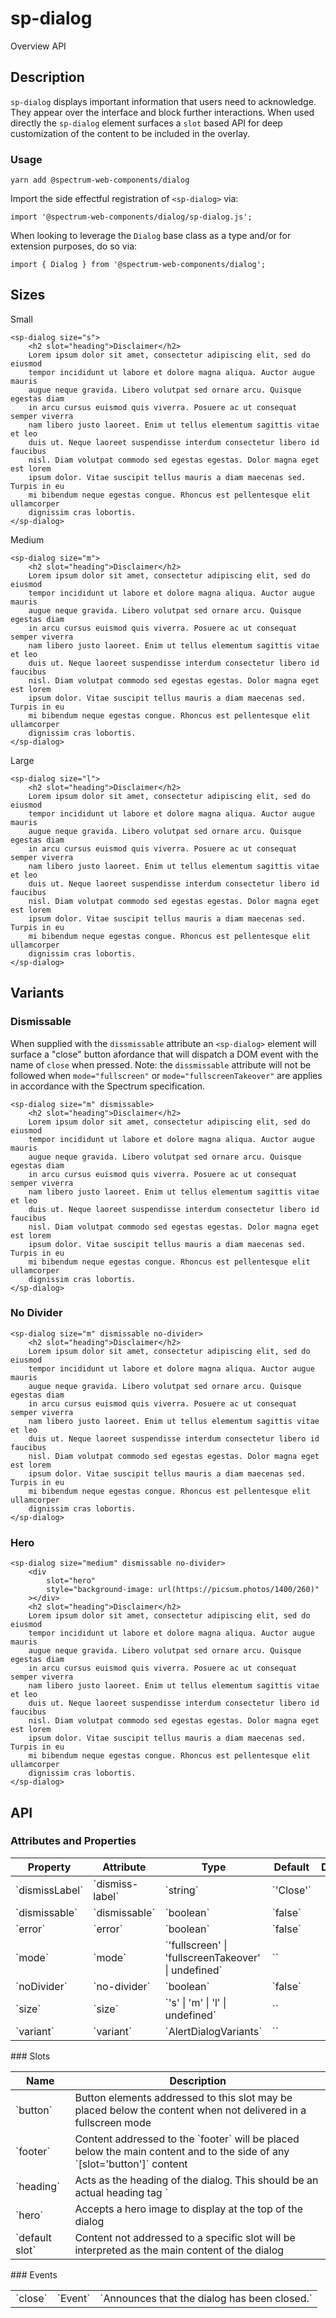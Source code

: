 # sp-dialog
Overview API
## Description
`sp-dialog` displays important information that users need to acknowledge. They appear over the interface and block further interactions. When used directly the `sp-dialog` element surfaces a `slot` based API for deep customization of the content to be included in the overlay.
### Usage
    
    yarn add @spectrum-web-components/dialog
    
Import the side effectful registration of `<sp-dialog>` via:
    
    import '@spectrum-web-components/dialog/sp-dialog.js';
    
When looking to leverage the `Dialog` base class as a type and/or for extension purposes, do so via:
    
    import { Dialog } from '@spectrum-web-components/dialog';
    
## Sizes
Small
    
    <sp-dialog size="s">
        <h2 slot="heading">Disclaimer</h2>
        Lorem ipsum dolor sit amet, consectetur adipiscing elit, sed do eiusmod
        tempor incididunt ut labore et dolore magna aliqua. Auctor augue mauris
        augue neque gravida. Libero volutpat sed ornare arcu. Quisque egestas diam
        in arcu cursus euismod quis viverra. Posuere ac ut consequat semper viverra
        nam libero justo laoreet. Enim ut tellus elementum sagittis vitae et leo
        duis ut. Neque laoreet suspendisse interdum consectetur libero id faucibus
        nisl. Diam volutpat commodo sed egestas egestas. Dolor magna eget est lorem
        ipsum dolor. Vitae suscipit tellus mauris a diam maecenas sed. Turpis in eu
        mi bibendum neque egestas congue. Rhoncus est pellentesque elit ullamcorper
        dignissim cras lobortis.
    </sp-dialog>
Medium
    
    <sp-dialog size="m">
        <h2 slot="heading">Disclaimer</h2>
        Lorem ipsum dolor sit amet, consectetur adipiscing elit, sed do eiusmod
        tempor incididunt ut labore et dolore magna aliqua. Auctor augue mauris
        augue neque gravida. Libero volutpat sed ornare arcu. Quisque egestas diam
        in arcu cursus euismod quis viverra. Posuere ac ut consequat semper viverra
        nam libero justo laoreet. Enim ut tellus elementum sagittis vitae et leo
        duis ut. Neque laoreet suspendisse interdum consectetur libero id faucibus
        nisl. Diam volutpat commodo sed egestas egestas. Dolor magna eget est lorem
        ipsum dolor. Vitae suscipit tellus mauris a diam maecenas sed. Turpis in eu
        mi bibendum neque egestas congue. Rhoncus est pellentesque elit ullamcorper
        dignissim cras lobortis.
    </sp-dialog>
Large
    
    <sp-dialog size="l">
        <h2 slot="heading">Disclaimer</h2>
        Lorem ipsum dolor sit amet, consectetur adipiscing elit, sed do eiusmod
        tempor incididunt ut labore et dolore magna aliqua. Auctor augue mauris
        augue neque gravida. Libero volutpat sed ornare arcu. Quisque egestas diam
        in arcu cursus euismod quis viverra. Posuere ac ut consequat semper viverra
        nam libero justo laoreet. Enim ut tellus elementum sagittis vitae et leo
        duis ut. Neque laoreet suspendisse interdum consectetur libero id faucibus
        nisl. Diam volutpat commodo sed egestas egestas. Dolor magna eget est lorem
        ipsum dolor. Vitae suscipit tellus mauris a diam maecenas sed. Turpis in eu
        mi bibendum neque egestas congue. Rhoncus est pellentesque elit ullamcorper
        dignissim cras lobortis.
    </sp-dialog>
## Variants
### Dismissable
When supplied with the `dissmissable` attribute an `<sp-dialog>` element will surface a "close" button afordance that will dispatch a DOM event with the name of `close` when pressed.
Note: the `dissmissable` attribute will not be followed when `mode="fullscreen"` or `mode="fullscreenTakeover"` are applies in accordance with the Spectrum specification.
    
    <sp-dialog size="m" dismissable>
        <h2 slot="heading">Disclaimer</h2>
        Lorem ipsum dolor sit amet, consectetur adipiscing elit, sed do eiusmod
        tempor incididunt ut labore et dolore magna aliqua. Auctor augue mauris
        augue neque gravida. Libero volutpat sed ornare arcu. Quisque egestas diam
        in arcu cursus euismod quis viverra. Posuere ac ut consequat semper viverra
        nam libero justo laoreet. Enim ut tellus elementum sagittis vitae et leo
        duis ut. Neque laoreet suspendisse interdum consectetur libero id faucibus
        nisl. Diam volutpat commodo sed egestas egestas. Dolor magna eget est lorem
        ipsum dolor. Vitae suscipit tellus mauris a diam maecenas sed. Turpis in eu
        mi bibendum neque egestas congue. Rhoncus est pellentesque elit ullamcorper
        dignissim cras lobortis.
    </sp-dialog>
### No Divider
    
    <sp-dialog size="m" dismissable no-divider>
        <h2 slot="heading">Disclaimer</h2>
        Lorem ipsum dolor sit amet, consectetur adipiscing elit, sed do eiusmod
        tempor incididunt ut labore et dolore magna aliqua. Auctor augue mauris
        augue neque gravida. Libero volutpat sed ornare arcu. Quisque egestas diam
        in arcu cursus euismod quis viverra. Posuere ac ut consequat semper viverra
        nam libero justo laoreet. Enim ut tellus elementum sagittis vitae et leo
        duis ut. Neque laoreet suspendisse interdum consectetur libero id faucibus
        nisl. Diam volutpat commodo sed egestas egestas. Dolor magna eget est lorem
        ipsum dolor. Vitae suscipit tellus mauris a diam maecenas sed. Turpis in eu
        mi bibendum neque egestas congue. Rhoncus est pellentesque elit ullamcorper
        dignissim cras lobortis.
    </sp-dialog>
### Hero
    
    <sp-dialog size="medium" dismissable no-divider>
        <div
            slot="hero"
            style="background-image: url(https://picsum.photos/1400/260)"
        ></div>
        <h2 slot="heading">Disclaimer</h2>
        Lorem ipsum dolor sit amet, consectetur adipiscing elit, sed do eiusmod
        tempor incididunt ut labore et dolore magna aliqua. Auctor augue mauris
        augue neque gravida. Libero volutpat sed ornare arcu. Quisque egestas diam
        in arcu cursus euismod quis viverra. Posuere ac ut consequat semper viverra
        nam libero justo laoreet. Enim ut tellus elementum sagittis vitae et leo
        duis ut. Neque laoreet suspendisse interdum consectetur libero id faucibus
        nisl. Diam volutpat commodo sed egestas egestas. Dolor magna eget est lorem
        ipsum dolor. Vitae suscipit tellus mauris a diam maecenas sed. Turpis in eu
        mi bibendum neque egestas congue. Rhoncus est pellentesque elit ullamcorper
        dignissim cras lobortis.
    </sp-dialog>
## API
### Attributes and Properties
<table>
  <thead>
    <tr>
      <th>Property</th>
      <th>Attribute</th>
      <th>Type</th>
      <th>Default</th>
      <th>Description</th>
    </tr>
  </thead>
  <tbody>
    <tr>
      <td>`dismissLabel`</td>
      <td>`dismiss-label`</td>
      <td>`string`</td>
      <td>`'Close'`</td>
      <td></td>
    </tr>
    <tr>
      <td>`dismissable`</td>
      <td>`dismissable`</td>
      <td>`boolean`</td>
      <td>`false`</td>
      <td></td>
    </tr>
    <tr>
      <td>`error`</td>
      <td>`error`</td>
      <td>`boolean`</td>
      <td>`false`</td>
      <td></td>
    </tr>
    <tr>
      <td>`mode`</td>
      <td>`mode`</td>
      <td>`'fullscreen' | 'fullscreenTakeover' | undefined`</td>
      <td>``</td>
      <td></td>
    </tr>
    <tr>
      <td>`noDivider`</td>
      <td>`no-divider`</td>
      <td>`boolean`</td>
      <td>`false`</td>
      <td></td>
    </tr>
    <tr>
      <td>`size`</td>
      <td>`size`</td>
      <td>`'s' | 'm' | 'l' | undefined`</td>
      <td>``</td>
      <td></td>
    </tr>
    <tr>
      <td>`variant`</td>
      <td>`variant`</td>
      <td>`AlertDialogVariants`</td>
      <td>``</td>
      <td></td>
    </tr>
  </tbody>
</table>
### Slots
<table>
  <thead>
    <tr>
      <th>Name</th>
      <th>Description</th>
    </tr>
  </thead>
  <tbody>
    <tr>
      <td>`button`</td>
      <td>Button elements addressed to this slot may be placed below the content when not delivered in a fullscreen mode</td>
    </tr>
    <tr>
      <td>`footer`</td>
      <td>Content addressed to the `footer` will be placed below the main content and to the side of any `[slot='button']` content</td>
    </tr>
    <tr>
      <td>`heading`</td>
      <td>Acts as the heading of the dialog. This should be an actual heading tag `</td>
    </tr>
    <tr>
      <td>`hero`</td>
      <td>Accepts a hero image to display at the top of the dialog</td>
    </tr>
    <tr>
      <td>`default slot`</td>
      <td>Content not addressed to a specific slot will be interpreted as the main content of the dialog</td>
    </tr>
  </tbody>
</table>
### Events
<table>
  <thead>
  </thead>
  <tbody>
    <tr>
      <td>`close`</td>
      <td>`Event`</td>
      <td>`Announces that the dialog has been closed.`</td>
    </tr>
  </tbody>
</table>
